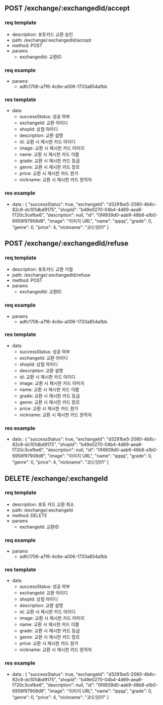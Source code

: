 ## POST /exchange/:exchangedId/accept

### req template

- description: 포토카드 교환 승인
- path: /exchange/:exchangedId/accept
- method: POST
- params
  - exchangedId: 교환ID

### req example

- params
  - adfc1706-a7f6-4c6e-a006-1733a854afbb

### res template

- data
  - successStatus: 성공 여부
  - exchangeId: 교환 아이디
  - shopId: 상점 아이디
  - description: 교환 설명
  - id: 교환 시 제시한 카드 아이디
  - image: 교환 시 제시한 카드 이미지
  - name: 교환 시 제시한 카드 이름
  - grade: 교환 시 제시한 카드 등급
  - genre: 교환 시 제시한 카드 장르
  - price: 교환 시 제시한 카드 원가
  - nickname: 교환 시 제시한 카드 원작자

### res example

- data : {
  "successStatus": true,
  "exchangeId": "d3291be5-2080-4b6c-82c8-dc101dbd9175",
  "shopId": "b49e0270-04b4-4d69-aea8-f720c3cefbe6",
  "description": null,
  "id": "0f4939d0-aab9-48b8-a1b0-6958f97908d9",
  "image": "이미지 URL",
  "name": "qqqq",
  "grade": 0,
  "genre": 0,
  "price": 4,
  "nickname": "코드잇01"
  }

## POST /exchange/:exchangedId/refuse

### req template

- description: 포토카드 교환 거절
- path: /exchange/:exchangedId/refuse
- method: POST
- params
  - exchangedId: 교환ID

### req example

- params
  - adfc1706-a7f6-4c6e-a006-1733a854afbb

### res template

- data
  - successStatus: 성공 여부
  - exchangeId: 교환 아이디
  - shopId: 상점 아이디
  - description: 교환 설명
  - id: 교환 시 제시한 카드 아이디
  - image: 교환 시 제시한 카드 이미지
  - name: 교환 시 제시한 카드 이름
  - grade: 교환 시 제시한 카드 등급
  - genre: 교환 시 제시한 카드 장르
  - price: 교환 시 제시한 카드 원가
  - nickname: 교환 시 제시한 카드 원작자

### res example

- data : {
  "successStatus": true,
  "exchangeId": "d3291be5-2080-4b6c-82c8-dc101dbd9175",
  "shopId": "b49e0270-04b4-4d69-aea8-f720c3cefbe6",
  "description": null,
  "id": "0f4939d0-aab9-48b8-a1b0-6958f97908d9",
  "image": "이미지 URL",
  "name": "qqqq",
  "grade": 0,
  "genre": 0,
  "price": 4,
  "nickname": "코드잇01"
  }

## DELETE /exchange/:exchangeId

### req template

- description: 포토 카드 교환 취소
- path: /exchange/:exchangeId
- method: DELETE
- params
  - exchangeId: 교환ID

### req example

- params
  - adfc1706-a7f6-4c6e-a006-1733a854afbb

### res template

- data
  - successStatus: 성공 여부
  - exchangeId: 교환 아이디
  - shopId: 상점 아이디
  - description: 교환 설명
  - id: 교환 시 제시한 카드 아이디
  - image: 교환 시 제시한 카드 이미지
  - name: 교환 시 제시한 카드 이름
  - grade: 교환 시 제시한 카드 등급
  - genre: 교환 시 제시한 카드 장르
  - price: 교환 시 제시한 카드 원가
  - nickname: 교환 시 제시한 카드 원작자

### res example

- data : {
  "successStatus": true,
  "exchangeId": "d3291be5-2080-4b6c-82c8-dc101dbd9175",
  "shopId": "b49e0270-04b4-4d69-aea8-f720c3cefbe6",
  "description": null,
  "id": "0f4939d0-aab9-48b8-a1b0-6958f97908d9",
  "image": "이미지 URL",
  "name": "qqqq",
  "grade": 0,
  "genre": 0,
  "price": 4,
  "nickname": "코드잇01"
  }
